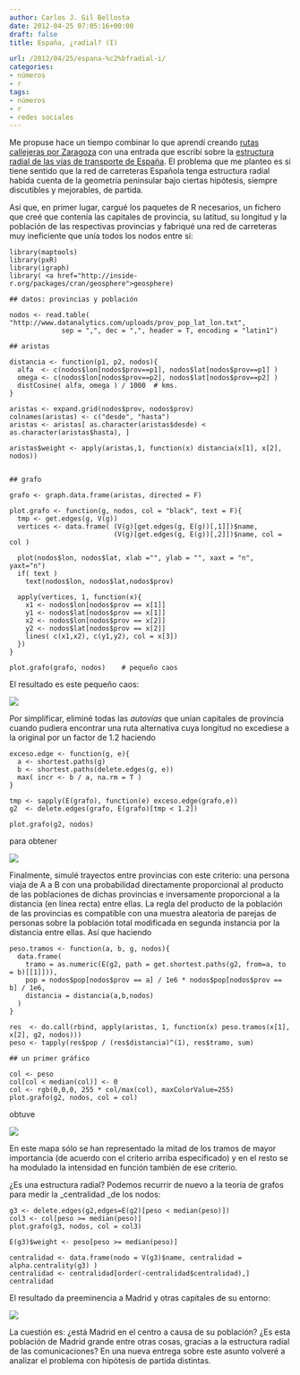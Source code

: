 ```yaml
---
author: Carlos J. Gil Bellosta
date: 2012-04-25 07:05:16+00:00
draft: false
title: España, ¿radial? (I)

url: /2012/04/25/espana-%c2%bfradial-i/
categories:
- números
- r
tags:
- números
- r
- redes sociales
---
```


Me propuse hace un tiempo combinar lo que aprendí creando [rutas callejeras por Zaragoza](http://www.datanalytics.com/blog/2012/04/16/rutas-por-zaragoza-con-r/) con una entrada que escribí sobre la [estructura radial de las vías de transporte de España](http://www.datanalytics.com/blog/2012/03/28/contrafactualidad-radial/). El problema que me planteo es si tiene sentido que la red de carreteras Española tenga estructura radial habida cuenta de la geometría peninsular bajo ciertas hipótesis, siempre discutibles y mejorables, de partida.

Así que, en primer lugar, cargué los paquetes de R necesarios, un fichero que creé que contenía las capitales de provincia, su latitud, su longitud y la población de las respectivas provincias y fabriqué una red de carreteras muy ineficiente que unía todos los nodos entre sí:



    library(maptools)
    library(pxR)
    library(igraph)
    library( <a href="http://inside-r.org/packages/cran/geosphere">geosphere)

    ## datos: provincias y población

    nodos <- read.table( "http://www.datanalytics.com/uploads/prov_pop_lat_lon.txt",
                 sep = ",", dec = ",", header = T, encoding = "latin1")

    ## aristas

    distancia <- function(p1, p2, nodos){
      alfa  <- c(nodos$lon[nodos$prov==p1], nodos$lat[nodos$prov==p1] )
      omega <- c(nodos$lon[nodos$prov==p2], nodos$lat[nodos$prov==p2] )
      distCosine( alfa, omega ) / 1000	# kms.
    }

    aristas <- expand.grid(nodos$prov, nodos$prov)
    colnames(aristas) <- c("desde", "hasta")
    aristas <- aristas[ as.character(aristas$desde) < as.character(aristas$hasta), ]

    aristas$weight <- apply(aristas,1, function(x) distancia(x[1], x[2], nodos))


    ## grafo

    grafo <- graph.data.frame(aristas, directed = F)

    plot.grafo <- function(g, nodos, col = "black", text = F){
      tmp <- get.edges(g, V(g))
      vertices <- data.frame( (V(g)[get.edges(g, E(g))[,1]])$name,
                              (V(g)[get.edges(g, E(g))[,2]])$name, col = col )

      plot(nodos$lon, nodos$lat, xlab ="", ylab = "", xaxt = "n", yaxt="n")
      if( text )
        text(nodos$lon, nodos$lat,nodos$prov)

      apply(vertices, 1, function(x){
        x1 <- nodos$lon[nodos$prov == x[1]]
        y1 <- nodos$lat[nodos$prov == x[1]]
        x2 <- nodos$lon[nodos$prov == x[2]]
        y2 <- nodos$lat[nodos$prov == x[2]]
        lines( c(x1,x2), c(y1,y2), col = x[3])
      })
    }

    plot.grafo(grafo, nodos)	# pequeño caos



El resultado es este pequeño caos:

[![](/wp-uploads/2012/04/mapa_grafo_completo.png)
](/wp-uploads/2012/04/mapa_grafo_completo.png)

Por simplificar, eliminé todas las _autovías_ que unían capitales de provincia cuando pudiera encontrar una ruta alternativa cuya longitud no excediese a la original por un factor de 1.2 haciendo



    exceso.edge <- function(g, e){
      a <- shortest.paths(g)
      b <- shortest.paths(delete.edges(g, e))
      max( incr <- b / a, na.rm = T )
    }

    tmp <- sapply(E(grafo), function(e) exceso.edge(grafo,e))
    g2  <- delete.edges(grafo, E(grafo)[tmp < 1.2])

    plot.grafo(g2, nodos)



para obtener

[![](/wp-uploads/2012/04/mapa_simplificado.png)
](/wp-uploads/2012/04/mapa_simplificado.png)

Finalmente, simulé trayectos entre provincias con este criterio: una persona viaja de A a B con una probabilidad directamente proporcional al producto de las poblaciones de dichas provincias e inversamente proporcional a la distancia (en línea recta) entre ellas. La regla del producto de la población de las provincias es compatible con una muestra aleatoria de parejas de personas sobre la población total modificada en segunda instancia por la distancia entre ellas. Así que haciendo



    peso.tramos <- function(a, b, g, nodos){
      data.frame(
        tramo = as.numeric(E(g2, path = get.shortest.paths(g2, from=a, to = b)[[1]])),
        pop = nodos$pop[nodos$prov == a] / 1e6 * nodos$pop[nodos$prov == b] / 1e6,
        distancia = distancia(a,b,nodos)
      )
    }

    res  <- do.call(rbind, apply(aristas, 1, function(x) peso.tramos(x[1], x[2], g2, nodos)))
    peso <- tapply(res$pop / (res$distancia)^(1), res$tramo, sum)

    ## un primer gráfico

    col <- peso
    col[col < median(col)] <- 0
    col <- rgb(0,0,0, 255 * col/max(col), maxColorValue=255)
    plot.grafo(g2, nodos, col = col)





obtuve

[![](/wp-uploads/2012/04/mapa_radial_00.png)
](/wp-uploads/2012/04/mapa_radial_00.png)

En este mapa sólo se han representado la mitad de los tramos de mayor importancia (de acuerdo con el criterio arriba especificado) y en el resto se ha modulado la intensidad en función también de ese criterio.

¿Es una estructura radial? Podemos recurrir de nuevo a la teoría de grafos para medir la _centralidad _de los nodos:



    g3 <- delete.edges(g2,edges=E(g2)[peso < median(peso)])
    col3 <- col[peso >= median(peso)]
    plot.grafo(g3, nodos, col = col3)

    E(g3)$weight <- peso[peso >= median(peso)]

    centralidad <- data.frame(nodo = V(g3)$name, centralidad = alpha.centrality(g3) )
    centralidad <- centralidad[order(-centralidad$centralidad),]
    centralidad





El resultado da preeminencia a Madrid y otras capitales de su entorno:

[![](/wp-uploads/2012/04/centralidad_provincias.png)
](/wp-uploads/2012/04/centralidad_provincias.png)

La cuestión es: ¿está Madrid en el centro a causa de su población? ¿Es esta población de Madrid grande entre otras cosas, gracias a la estructura radial de las comunicaciones? En una nueva entrega sobre este asunto volveré a analizar el problema con hipótesis de partida distintas.
